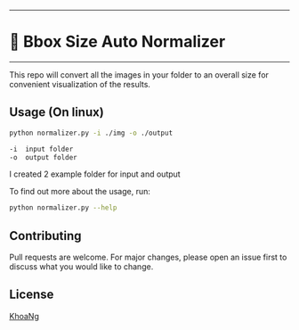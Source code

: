 ------------------------
# 🚀 Bbox Size Auto Normalizer
------------------------
This repo will convert all the images in your folder to an overall size for convenient visualization of the results.

## Usage (On linux)
```bash
python normalizer.py -i ./img -o ./output

-i	input folder
-o	output folder
```

I created 2 example folder for input and output

To find out more about the usage, run:
```bash
python normalizer.py --help
```
## Contributing
Pull requests are welcome. For major changes, please open an issue first to discuss what you would like to change.

## License
[KhoaNg](https://www.facebook.com/vankhoanguyenn/)
